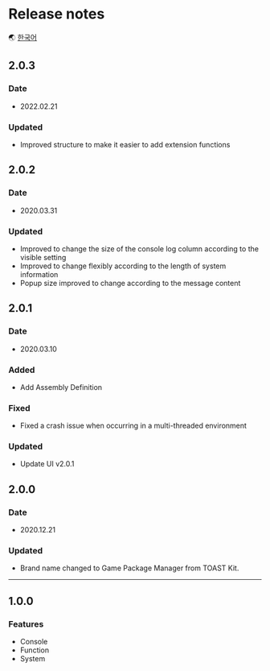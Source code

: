 # Release notes

🌏 [한국어](ReleaseNotes.md)

## 2.0.3

### Date

* 2022.02.21

### Updated
* Improved structure to make it easier to add extension functions

## 2.0.2

### Date

* 2020.03.31

### Updated
* Improved to change the size of the console log column according to the visible setting
* Improved to change flexibly according to the length of system information
* Popup size improved to change according to the message content

## 2.0.1

### Date

* 2020.03.10

### Added

* Add Assembly Definition

### Fixed

* Fixed a crash issue when occurring in a multi-threaded environment

### Updated
* Update UI v2.0.1

## 2.0.0

### Date

* 2020.12.21

### Updated

* Brand name changed to Game Package Manager from TOAST Kit.

---

## 1.0.0

### Features

* Console
* Function
* System

